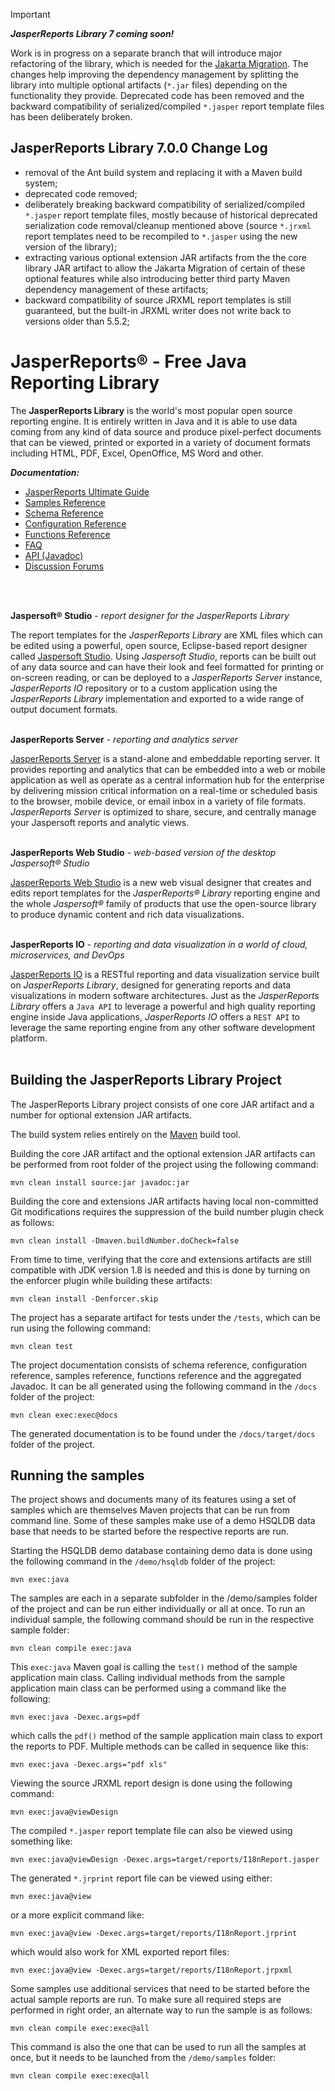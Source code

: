 > [!IMPORTANT]
> _**JasperReports Library 7 coming soon!**_
> 
> Work is in progress on a separate branch that will introduce
> major refactoring of the library, which is needed for the [Jakarta Migration](https://blogs.oracle.com/javamagazine/post/transition-from-java-ee-to-jakarta-ee).
> The changes help improving the dependency management by splitting the library into multiple optional artifacts (`*.jar` files) depending on
> the functionality they provide. Deprecated code has been removed and the backward compatibility of serialized/compiled `*.jasper` report template
> files has been deliberately broken.

## JasperReports Library 7.0.0 Change Log
- removal of the Ant build system and replacing it with a Maven build system;
- deprecated code removed;
- deliberately breaking backward compatibility of serialized/compiled `*.jasper` report template files, mostly because of historical 
deprecated serialization code removal/cleanup mentioned above (source `*.jrxml` report templates need to be recompiled to `*.jasper` using the new version of the library);
- extracting various optional extension JAR artifacts from the the core library JAR artifact to allow the Jakarta Migration of certain of these optional features while also
introducing better third party Maven dependency management of these artifacts; 
- backward compatibility of source JRXML report templates is still guaranteed, but the built-in JRXML writer does not write back to
versions older than 5.5.2;

# JasperReports® - Free Java Reporting Library

The **JasperReports Library** is the world's most popular open source reporting engine. 
It is entirely written in Java and it is able to use data coming from any kind of data source and 
produce pixel-perfect documents that can be viewed, printed or exported in a variety of document 
formats including HTML, PDF, Excel, OpenOffice, MS Word and other.

_**Documentation:**_
- [JasperReports Ultimate Guide](https://jasperreports.sourceforge.net/JasperReports-Ultimate-Guide-3.pdf)
- [Samples Reference](https://jasperreports.sourceforge.net/sample.reference.html)
- [Schema Reference](https://jasperreports.sourceforge.net/schema.reference.html)
- [Configuration Reference](https://jasperreports.sourceforge.net/config.reference.html)
- [Functions Reference](https://jasperreports.sourceforge.net/function.reference.html)
- [FAQ](http://community.jaspersoft.com/wiki/jasperreports-library-faqs)
- [API (Javadoc)](https://jasperreports.sourceforge.net/api/index.html)
- [Discussion Forums](https://community.jaspersoft.com/project/jasperreports-library/answers)
<br/>
<br/>

**Jaspersoft® Studio** - *report designer for the JasperReports Library*

The report templates for the *JasperReports Library* are XML files which can be edited using a powerful,
open source, Eclipse-based report designer called [Jaspersoft Studio](https://www.jaspersoft.com/products/jaspersoft-studio).
Using *Jaspersoft Studio*, reports can be built out of any data source and can have their look and feel 
formatted for printing or on-screen reading, or can be deployed to a *JasperReports Server* instance, 
*JasperReports IO* repository or to a custom application using the *JasperReports Library* implementation
and exported to a wide range of output document formats.
<br/>
<br/>

**JasperReports Server** - *reporting and analytics server*

[JasperReports Server](https://www.jaspersoft.com/products/jasperreports-server) is a stand-alone and embeddable 
reporting server. It provides reporting and analytics that can be embedded into a web or mobile application as well as 
operate as a central information hub for the enterprise by delivering mission critical information on a real-time or 
scheduled basis to the browser, mobile device, or email inbox in a variety of file formats. *JasperReports Server* is 
optimized to share, secure, and centrally manage your Jaspersoft reports and analytic views.
<br/>
<br/>

**JasperReports Web Studio** - *web-based version of the desktop Jaspersoft® Studio*

[JasperReports Web Studio](https://www.jaspersoft.com/products/jasperreports-web-studio) is a new web visual designer that 
creates and edits report templates for the *JasperReports® Library* reporting engine and the whole *Jaspersoft®* family of 
products that use the open-source library to produce dynamic content and rich data visualizations.
<br/>
<br/>

**JasperReports IO** - *reporting and data visualization in a world of cloud, microservices, and DevOps*

[JasperReports IO](https://www.jaspersoft.com/products/jasperreports-io) is a RESTful reporting and data 
visualization service built on *JasperReports Library*, designed for generating reports and data visualizations in 
modern software architectures. Just as the *JasperReports Library* offers a `Java API` to leverage a powerful and high 
quality reporting engine inside Java applications, *JasperReports IO* offers a `REST API` to leverage the same reporting 
engine from any other software development platform.
<br/>
<br/>

## Building the JasperReports Library Project

The JasperReports Library project consists of one core JAR artifact and a number for optional extension JAR artifacts.

The build system relies entirely on the [Maven](https://maven.apache.org/) build tool.

Building the core JAR artifact and the optional extension JAR artifacts can be performed from root folder of the project
using the following command:

    mvn clean install source:jar javadoc:jar

Building the core and extensions JAR artifacts having local non-committed Git modifications requires the suppression of the build number plugin check as follows:

    mvn clean install -Dmaven.buildNumber.doCheck=false

From time to time, verifying that the core and extensions artifacts are still compatible with JDK version 1.8 is needed and this is done by turning on the enforcer plugin
while building these artifacts:

    mvn clean install -Denforcer.skip

The project has a separate artifact for tests under the `/tests`, which can be run using the following command:

    mvn clean test

The project documentation consists of schema reference, configuration reference, samples reference, functions reference and the aggregated Javadoc.
It can be all generated using the following command in the `/docs` folder of the project:

    mvn clean exec:exec@docs

The generated documentation is to be found under the `/docs/target/docs` folder of the project.

## Running the samples

The project shows and documents many of its features using a set of samples which are themselves Maven projects that can be
run from command line. Some of these samples make use of a demo HSQLDB data base that needs to be started before the respective
reports are run.

Starting the HSQLDB demo database containing demo data is done using the following command in the `/demo/hsqldb` folder of the project:

    mvn exec:java

The samples are each in a separate subfolder in the /demo/samples folder of the project and can be run either individually or all
at once. To run an individual sample, the following command should be run in the respective sample folder:

    mvn clean compile exec:java
    
This `exec:java` Maven goal is calling the `test()` method of the sample application main class. Calling individual methods from the sample application main class can be performed
using a command like the following:

    mvn exec:java -Dexec.args=pdf

which calls the `pdf()` method of the sample application main class to export the reports to PDF. Multiple methods can be called in sequence like this:

    mvn exec:java -Dexec.args="pdf xls"
    
Viewing the source JRXML report design is done using the following command:

    mvn exec:java@viewDesign
    
The compiled `*.jasper` report template file can also be viewed using something like:

    mvn exec:java@viewDesign -Dexec.args=target/reports/I18nReport.jasper 
 
The generated `*.jrprint` report file can be viewed using either:

    mvn exec:java@view
    
or a more explicit command like:

    mvn exec:java@view -Dexec.args=target/reports/I18nReport.jrprint

which would also work for XML exported report files:

    mvn exec:java@view -Dexec.args=target/reports/I18nReport.jrpxml

Some samples use additional services that need to be started before the actual sample reports are run.
To make sure all required steps are performed in right order, an alternate way to run the sample is as follows:

    mvn clean compile exec:exec@all

This command is also the one that can be used to run all the samples at once, but it needs to be launched from the `/demo/samples` folder:

    mvn clean compile exec:exec@all

